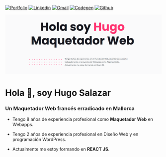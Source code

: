 [![Portfolio](https://img.shields.io/static/v1?label=&message=Portafolio&color=ff69b4)](https://hugo-salazar.com)
[![Linkedin](https://img.shields.io/badge/-LinkedIn-blue?style=flat&logo=Linkedin&logoColor=white)](https://www.linkedin.com/in/hugo-salazar/)
[![Gmail](https://img.shields.io/badge/-Gmail-c14438?style=flat&logo=Gmail&logoColor=white)](mailto:hugo.salazar.cardozo@gmail.com)
[![Codepen](https://img.shields.io/badge/-Codepen-fff?style=flat&logo=Codepen&logoColor=black)](https://codepen.io/HugoSalazar)
[![Github](https://img.shields.io/badge/-Github-000?style=flat&logo=Github&logoColor=white)](https://github.com/Zzor/)

![cover](https://github.com/zzor/zzor/blob/main/hugo-salazar.png)

# Hola 👋, soy Hugo Salazar
### Un Maquetador Web francés erradicado en Mallorca


- Tengo 8 años de experiencia profesional como **Maquetador Web** en Webapps.

- Tengo 2 años de experiencia profesional en Diseño Web y en programación WordPress.

- Actualmente me estoy formando en **REACT JS**.
